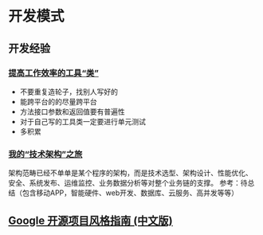 # 开发模式




## 开发经验

### [提高工作效率的工具“类”](http://blog.51cto.com/yaocoder/846106)

* 不要重复造轮子，找别人写好的
* 能跨平台的的尽量跨平台
* 方法接口参数和返回值要有普遍性
* 对于自己写的工具类一定要进行单元测试
* 多积累


### [我的“技术架构”之旅](http://blog.51cto.com/yaocoder/1982646)
   
   架构范畴已经不单单是某个程序的架构，而是技术选型、架构设计、性能优化、 安全、系统发布、运维监控、业务数据分析等对整个业务链的支撑。
参考：待总结（包含移动APP，智能硬件、web开发、数据库、云服务、高并发等等）


## [Google 开源项目风格指南 (中文版)](http://zh-google-styleguide.readthedocs.io/en/latest/contents/#)
